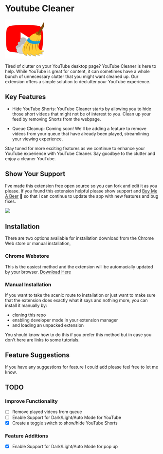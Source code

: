 # Youtube Cleaner

![Extension Icon](/images/icon128.png)

Tired of clutter on your YouTube desktop page? YouTube Cleaner is here to help. While YouTube is great for content, it can sometimes have a whole bunch of unnecessary clutter that you might want cleaned up. Our extension offers a simple solution to declutter your YouTube experience.

## Key Features

- Hide YouTube Shorts: YouTube Cleaner starts by allowing you to hide those short videos that might not be of interest to you. Clean up your feed by removing Shorts from the webpage.

- Queue Cleanup: Coming soon! We'll be adding a feature to remove videos from your queue that have already been played, streamlining your viewing experience.

Stay tuned for more exciting features as we continue to enhance your YouTube experience with YouTube Cleaner. Say goodbye to the clutter and enjoy a cleaner YouTube.

## Show Your Support

I've made this extension free open source so you can fork and edit it as you please. If you found this extension helpful please show support and [Buy Me A Beer](https://www.buymeacoffee.com/thebe) 🍺 so that I can continue to update the app with new features and bug fixes.

<a href="https://www.buymeacoffee.com/thebe"><img src="https://img.buymeacoffee.com/button-api/?text=Buy me a beer&emoji=🍺&slug=thebe&button_colour=FFDD00&font_colour=000000&font_family=Arial&outline_colour=000000&coffee_colour=ffffff" /></a>

## Installation

There are two options available for installation download from the Chrome Web store or manual installation,

### Chrome Webstore

This is the easiest method and the extension will be automacially updated by your browser. [Download Here](https://chrome.google.com/webstore/detail/fhpkeombkkhakhefjjfjoiphkcdmbljj)

### Manual Installation

If you want to take the scenic route to installation or just want to make sure that the extension does exactly what it says and nothing more, you can install it manually by:

- cloning this repo
- enabling developer mode in your extension manager
- and loading an unpacked extension

You should know how to do this if you prefer this method but in case you don't here are links to some tutorials.

## Feature Suggestions

If you have any suggestions for feature I could add please feel free to let me know.

## TODO

### Improve Functionality

- [ ] Remove played videos from queue
- [ ] Enable Support for Dark/Light/Auto Mode for YouTube
- [x] Create a toggle switch to show/hide YouTube Shorts

### Feature Additions

- [x] Enable Support for Dark/Light/Auto Mode for pop up

